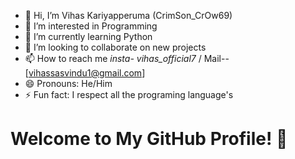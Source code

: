 - 👋 Hi, I’m Vihas Kariyapperuma (CrimSon_CrOw69)
- 👀 I’m interested in Programming
- 🌱 I’m currently learning Python
- 💞️ I’m looking to collaborate on new projects
- 📫 How to reach me *insta- vihas_official7* /  Mail--[vihassasvindu1@gmail.com]
- 😄 Pronouns: He/Him
- ⚡ Fun fact: I respect all the programing language's

# Welcome to My GitHub Profile! 👋
<!---
Vihas Kariyapperuma(CrimSonCrow69) is a ✨ special ✨ repository because its `README.md` (this file) appears on your GitHub profile.
--->
